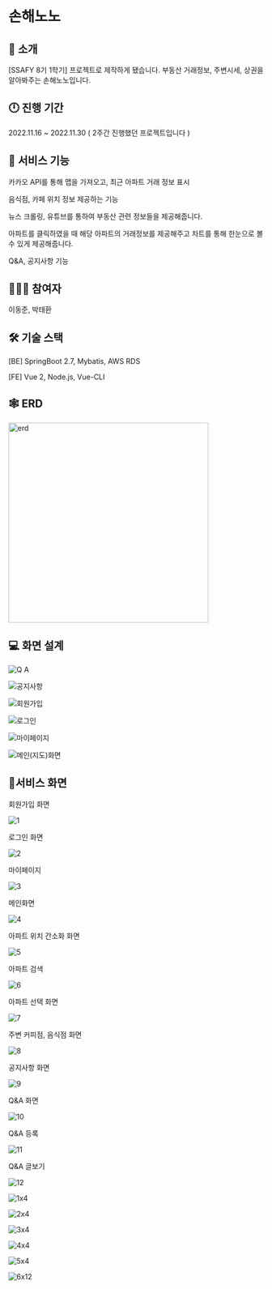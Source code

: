 # 손해노노
## 🔎 소개

[SSAFY 8기 1학기] 프로젝트로 제작하게 됐습니다.
 부동산 거래정보, 주변시세, 상권을 알아봐주는 손해노노입니다.

## 🕛 진행 기간

2022.11.16 ~ 2022.11.30 ( 2주간 진행했던 프로젝트입니다 )

## 📜 서비스 기능

카카오 API를 통해 맵을 가져오고, 최근 아파트 거래 정보 표시

음식점, 카페 위치 정보 제공하는 기능

뉴스 크롤링, 유튜브를 통하여 부동산 관련 정보들을 제공해줍니다.

아파트를 클릭하였을 때 해당 아파트의 거래정보를 제공해주고 차트를 통해 한눈으로 볼 수 있게 제공해줍니다.

Q&A, 공지사항 기능

## 🧑‍🤝‍🧑 참여자

이동준, 박태환

## 🛠 기술 스택

[BE] SpringBoot 2.7, Mybatis, AWS RDS

[FE] Vue 2, Node.js, Vue-CLI

## 🕸️ ERD

<img width="395" alt="erd" src="https://user-images.githubusercontent.com/65005680/224506223-f047b1e7-1221-4ad6-b8b6-3a686040aa56.png">


## 💻 화면 설계
![Q A](https://user-images.githubusercontent.com/65005680/222646119-d83b867c-af39-4841-ae97-2d04a2b5dd58.png)

![공지사항](https://user-images.githubusercontent.com/65005680/222646161-ee614fa9-548f-4c3d-a14b-977a87d8fca8.png)

![회원가입](https://user-images.githubusercontent.com/65005680/222646159-228bc2c4-8917-4776-9316-c9a34b6cf281.png)

![로그인](https://user-images.githubusercontent.com/65005680/222646163-4f7a4913-dc6b-4668-8431-632832574ca7.png)

![마이페이지](https://user-images.githubusercontent.com/65005680/222646169-5a7926be-7177-4c65-89f0-669a90276d1b.png)

![메인(지도)화면](https://user-images.githubusercontent.com/65005680/222646150-d94b4a1e-bc95-4ace-8df9-5b6064183b03.png)

## 👀서비스 화면

회원가입 화면

![1](https://user-images.githubusercontent.com/65005680/224506143-cb66993e-bc0d-4e39-9e22-e6472717a467.png)

로그인 화면

![2](https://user-images.githubusercontent.com/65005680/224506146-5ba97b0d-a5ff-4ed0-8a3a-ea3dabedca1b.png)

마이페이지

![3](https://user-images.githubusercontent.com/65005680/224506147-00cb6be3-36b8-4afd-8351-1d06a9cc5166.png)

메인화면

![4](https://user-images.githubusercontent.com/65005680/224506148-867b179d-da3e-4c5b-ba19-f3dbc61c0871.png)

아파트 위치 간소화 화면

![5](https://user-images.githubusercontent.com/65005680/224506150-4558eb16-be48-466b-8e29-ae7946c516bb.png)

아파트 검색

![6](https://user-images.githubusercontent.com/65005680/224506151-0baa47d0-238d-4a93-9a13-8fb46bc5418b.png)

아파트 선택 화면

![7](https://user-images.githubusercontent.com/65005680/224506152-fe7fb899-4a22-42e2-bd68-04047cec010c.png)

주변 커피점, 음식점 화면

![8](https://user-images.githubusercontent.com/65005680/224506154-95342adb-250b-45c5-8333-107b2e1dfac8.png)


공지사항 화면

![9](https://user-images.githubusercontent.com/65005680/224506157-971303e7-dee4-4c54-89c1-bf2e0495f8ad.png)

Q&A 화면

![10](https://user-images.githubusercontent.com/65005680/224506158-304c2182-ef6c-49ea-9b7f-c58f17cbc05a.png)

Q&A 등록

![11](https://user-images.githubusercontent.com/65005680/224506159-e7a32296-96ae-401f-9997-9a529f3985d5.png)

Q&A 글보기

![12](https://user-images.githubusercontent.com/65005680/224506160-14572e6f-9174-4071-869c-11748a11384a.png)




![1x4](https://user-images.githubusercontent.com/65005680/222973140-690d6e4e-d13d-4697-99d4-5623822e0b60.gif)

![2x4](https://user-images.githubusercontent.com/65005680/222973133-5884b6b7-c2ce-4e84-922b-9af03d9e8a4e.gif)

![3x4](https://user-images.githubusercontent.com/65005680/222973374-ea74db86-304d-4efd-9df2-38001567e942.gif)

![4x4](https://user-images.githubusercontent.com/65005680/222973421-b0c515aa-e82b-453d-9a32-a9d194c2e242.gif)

![5x4](https://user-images.githubusercontent.com/65005680/222973523-11e96d33-460d-4ece-9d0c-311b178c9655.gif)

![6x12](https://user-images.githubusercontent.com/65005680/222973630-86fdf7e9-5adb-4cb9-b6de-0deaf3b3c8ec.gif)

